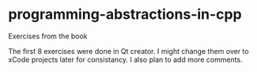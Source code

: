 programming-abstractions-in-cpp
===============================

Exercises from the book

The first 8 exercises were done in Qt creator.  I might change them over to xCode projects later for consistancy.
I also plan to add more comments.

